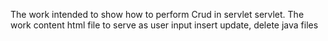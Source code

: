 The work intended to show how to perform Crud in servlet servlet.
The work content html file to serve as user input
insert update, delete java files 
